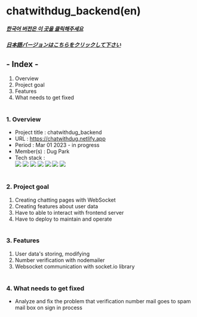 # chatwithdug_backend(en)

##### [한국어 버전은 이 곳을 클릭해주세요](README.md)

##### [日本語バージョンはこちらをクリックして下さい](README_JP.md)

## - Index -

1. Overview
2. Project goal
3. Features
4. What needs to get fixed
   </br>
   </br>

### 1. Overview

- Project title : chatwithdug_backend
- URL : https://chatwithdug.netlify.app
- Period : Mar 01 2023 - in progress
- Member(s) : Dug Park
- Tech stack : </br>
  <img src="https://img.shields.io/badge/node.js-339933?style=for-the-badge&logo=node.js&logoColor=white">
  <img src="https://img.shields.io/badge/express-000000?style=for-the-badge&logo=express&logoColor=white">
  <img src="https://img.shields.io/badge/socket.io-010101?style=for-the-badge&logo=socketdotio&logoColor=white">
  <img src="https://img.shields.io/badge/Javascript-F7DF1E?style=for-the-badge&logo=Javascript&logoColor=white">
  <img src="https://img.shields.io/badge/MySQL-4479A1?style=for-the-badge&logo=mysql&logoColor=white"> <img src="https://img.shields.io/badge/Postman-FF6C37?style=for-the-badge&logo=Postman&logoColor=white"> <img src="https://img.shields.io/badge/Git-F05032?style=for-the-badge&logo=Git&logoColor=white">
  </br>
  </br>

### 2. Project goal

1. Creating chatting pages with WebSocket
2. Creating features about user data
3. Have to able to interact with frontend server
4. Have to deploy to maintain and operate
   </br>
   </br>

### 3. Features </br>

1. User data's storing, modifying
2. Number verification with nodemailer
3. Websocket communication with socket.io library
   </br>
   </br>

### 4. What needs to get fixed

- Analyze and fix the problem that verification number mail goes to spam mail box on sign in process
